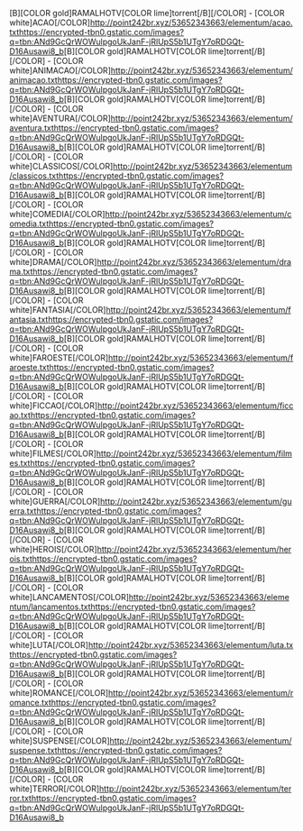 <channels><channel><name>[B][COLOR gold]RAMALHOTV[COLOR lime]torrent[/B][/COLOR] - [COLOR white]ACAO[/COLOR]</name><externallink>http://point242br.xyz/53652343663/elementum/acao.txt</externallink><thumbnail></thumbnail><fanart>https://encrypted-tbn0.gstatic.com/images?q=tbn:ANd9GcQrWOWulpgoUkJanF-jRlUpS5b1UTgY7oRDGQt-D16Ausawi8_b</fanart><info></info><info2></info2></channel><channel><name>[B][COLOR gold]RAMALHOTV[COLOR lime]torrent[/B][/COLOR] - [COLOR white]ANIMACAO[/COLOR]</name><externallink>http://point242br.xyz/53652343663/elementum/animacao.txt</externallink><thumbnail></thumbnail><fanart>https://encrypted-tbn0.gstatic.com/images?q=tbn:ANd9GcQrWOWulpgoUkJanF-jRlUpS5b1UTgY7oRDGQt-D16Ausawi8_b</fanart><info></info><info2></info2></channel><channel><name>[B][COLOR gold]RAMALHOTV[COLOR lime]torrent[/B][/COLOR] - [COLOR white]AVENTURA[/COLOR]</name><externallink>http://point242br.xyz/53652343663/elementum/aventura.txt</externallink><thumbnail></thumbnail><fanart>https://encrypted-tbn0.gstatic.com/images?q=tbn:ANd9GcQrWOWulpgoUkJanF-jRlUpS5b1UTgY7oRDGQt-D16Ausawi8_b</fanart><info></info><info2></info2></channel><channel><name>[B][COLOR gold]RAMALHOTV[COLOR lime]torrent[/B][/COLOR] - [COLOR white]CLASSICOS[/COLOR]</name><externallink>http://point242br.xyz/53652343663/elementum/classicos.txt</externallink><thumbnail></thumbnail><fanart>https://encrypted-tbn0.gstatic.com/images?q=tbn:ANd9GcQrWOWulpgoUkJanF-jRlUpS5b1UTgY7oRDGQt-D16Ausawi8_b</fanart><info></info><info2></info2></channel><channel><name>[B][COLOR gold]RAMALHOTV[COLOR lime]torrent[/B][/COLOR] - [COLOR white]COMEDIA[/COLOR]</name><externallink>http://point242br.xyz/53652343663/elementum/comedia.txt</externallink><thumbnail></thumbnail><fanart>https://encrypted-tbn0.gstatic.com/images?q=tbn:ANd9GcQrWOWulpgoUkJanF-jRlUpS5b1UTgY7oRDGQt-D16Ausawi8_b</fanart><info></info><info2></info2></channel><channel><name>[B][COLOR gold]RAMALHOTV[COLOR lime]torrent[/B][/COLOR] - [COLOR white]DRAMA[/COLOR]</name><externallink>http://point242br.xyz/53652343663/elementum/drama.txt</externallink><thumbnail></thumbnail><fanart>https://encrypted-tbn0.gstatic.com/images?q=tbn:ANd9GcQrWOWulpgoUkJanF-jRlUpS5b1UTgY7oRDGQt-D16Ausawi8_b</fanart><info></info><info2></info2></channel><channel><name>[B][COLOR gold]RAMALHOTV[COLOR lime]torrent[/B][/COLOR] - [COLOR white]FANTASIA[/COLOR]</name><externallink>http://point242br.xyz/53652343663/elementum/fantasia.txt</externallink><thumbnail></thumbnail><fanart>https://encrypted-tbn0.gstatic.com/images?q=tbn:ANd9GcQrWOWulpgoUkJanF-jRlUpS5b1UTgY7oRDGQt-D16Ausawi8_b</fanart><info></info><info2></info2></channel><channel><name>[B][COLOR gold]RAMALHOTV[COLOR lime]torrent[/B][/COLOR] - [COLOR white]FAROESTE[/COLOR]</name><externallink>http://point242br.xyz/53652343663/elementum/faroeste.txt</externallink><thumbnail></thumbnail><fanart>https://encrypted-tbn0.gstatic.com/images?q=tbn:ANd9GcQrWOWulpgoUkJanF-jRlUpS5b1UTgY7oRDGQt-D16Ausawi8_b</fanart><info></info><info2></info2></channel><channel><name>[B][COLOR gold]RAMALHOTV[COLOR lime]torrent[/B][/COLOR] - [COLOR white]FICCAO[/COLOR]</name><externallink>http://point242br.xyz/53652343663/elementum/ficcao.txt</externallink><thumbnail></thumbnail><fanart>https://encrypted-tbn0.gstatic.com/images?q=tbn:ANd9GcQrWOWulpgoUkJanF-jRlUpS5b1UTgY7oRDGQt-D16Ausawi8_b</fanart><info></info><info2></info2></channel><channel><name>[B][COLOR gold]RAMALHOTV[COLOR lime]torrent[/B][/COLOR] - [COLOR white]FILMES[/COLOR]</name><externallink>http://point242br.xyz/53652343663/elementum/filmes.txt</externallink><thumbnail></thumbnail><fanart>https://encrypted-tbn0.gstatic.com/images?q=tbn:ANd9GcQrWOWulpgoUkJanF-jRlUpS5b1UTgY7oRDGQt-D16Ausawi8_b</fanart><info></info><info2></info2></channel><channel><name>[B][COLOR gold]RAMALHOTV[COLOR lime]torrent[/B][/COLOR] - [COLOR white]GUERRA[/COLOR]</name><externallink>http://point242br.xyz/53652343663/elementum/guerra.txt</externallink><thumbnail></thumbnail><fanart>https://encrypted-tbn0.gstatic.com/images?q=tbn:ANd9GcQrWOWulpgoUkJanF-jRlUpS5b1UTgY7oRDGQt-D16Ausawi8_b</fanart><info></info><info2></info2></channel><channel><name>[B][COLOR gold]RAMALHOTV[COLOR lime]torrent[/B][/COLOR] - [COLOR white]HEROIS[/COLOR]</name><externallink>http://point242br.xyz/53652343663/elementum/herois.txt</externallink><thumbnail></thumbnail><fanart>https://encrypted-tbn0.gstatic.com/images?q=tbn:ANd9GcQrWOWulpgoUkJanF-jRlUpS5b1UTgY7oRDGQt-D16Ausawi8_b</fanart><info></info><info2></info2></channel><channel><name>[B][COLOR gold]RAMALHOTV[COLOR lime]torrent[/B][/COLOR] - [COLOR white]LANCAMENTOS[/COLOR]</name><externallink>http://point242br.xyz/53652343663/elementum/lancamentos.txt</externallink><thumbnail></thumbnail><fanart>https://encrypted-tbn0.gstatic.com/images?q=tbn:ANd9GcQrWOWulpgoUkJanF-jRlUpS5b1UTgY7oRDGQt-D16Ausawi8_b</fanart><info></info><info2></info2></channel><channel><name>[B][COLOR gold]RAMALHOTV[COLOR lime]torrent[/B][/COLOR] - [COLOR white]LUTA[/COLOR]</name><externallink>http://point242br.xyz/53652343663/elementum/luta.txt</externallink><thumbnail></thumbnail><fanart>https://encrypted-tbn0.gstatic.com/images?q=tbn:ANd9GcQrWOWulpgoUkJanF-jRlUpS5b1UTgY7oRDGQt-D16Ausawi8_b</fanart><info></info><info2></info2></channel><channel><name>[B][COLOR gold]RAMALHOTV[COLOR lime]torrent[/B][/COLOR] - [COLOR white]ROMANCE[/COLOR]</name><externallink>http://point242br.xyz/53652343663/elementum/romance.txt</externallink><thumbnail></thumbnail><fanart>https://encrypted-tbn0.gstatic.com/images?q=tbn:ANd9GcQrWOWulpgoUkJanF-jRlUpS5b1UTgY7oRDGQt-D16Ausawi8_b</fanart><info></info><info2></info2></channel><channel><name>[B][COLOR gold]RAMALHOTV[COLOR lime]torrent[/B][/COLOR] - [COLOR white]SUSPENSE[/COLOR]</name><externallink>http://point242br.xyz/53652343663/elementum/suspense.txt</externallink><thumbnail></thumbnail><fanart>https://encrypted-tbn0.gstatic.com/images?q=tbn:ANd9GcQrWOWulpgoUkJanF-jRlUpS5b1UTgY7oRDGQt-D16Ausawi8_b</fanart><info></info><info2></info2></channel><channel><name>[B][COLOR gold]RAMALHOTV[COLOR lime]torrent[/B][/COLOR] - [COLOR white]TERROR[/COLOR]</name><externallink>http://point242br.xyz/53652343663/elementum/terror.txt</externallink><thumbnail></thumbnail><fanart>https://encrypted-tbn0.gstatic.com/images?q=tbn:ANd9GcQrWOWulpgoUkJanF-jRlUpS5b1UTgY7oRDGQt-D16Ausawi8_b</fanart><info></info><info2></info2></channel></channels>
